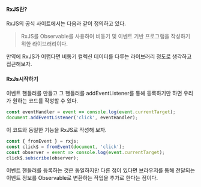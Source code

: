 #### RxJS란?
RxJS의 공식 사이트에서는 다음과 같이 정의하고 있다.
> RxJS를 Observable를 사용하여 비동기 및 이벤트 기반 프로그램을 작성하기 위한 라이브러리이다.

만약에 RxJS가 어렵다면 비동기 컬렉션 데이터를 다루는 라이브러리 정도로 생각하고 접근해보자.

#### RxJs시작하기
이벤트 핸들러를 만들고 그 핸들러를 addEventListener를 통해 등록하기만 하면 우리가 원하는 코드를 작성할 수 있다.
```js
const eventHandler = event => console.log(event.currentTarget);
document.addEventListener('click', eventHandler);
```

이 코드와 동일한 기능을 RxJS로 작성해 보자.
```js
const { fromEvent } = rxjs;
const click$ = fromEvent(document, 'click');
const observer = event => console.log(event.currentTarget);
click$.subscribe(observer);
```

이벤트 핸들러를 등록하는 것은 동일하지만 다른 점이 있다면 브라우저를 통해 전달되는 이벤트 정보를 Observable로 변환하는 작업을 추가로 한다는 점이다.